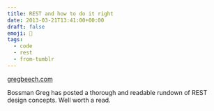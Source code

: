 ```yaml
---
title: REST and how to do it right
date: 2013-03-21T13:41:00+00:00
draft: false
emoji: 📄
tags:
  - code
  - rest
  - from-tumblr
---
```

[gregbeech.com](https://www.gregbeech.com/2013/05/21/restful-api-design-the-fundamentals/)

Bossman Greg has posted a thorough and readable rundown of REST design concepts. Well worth a read.
